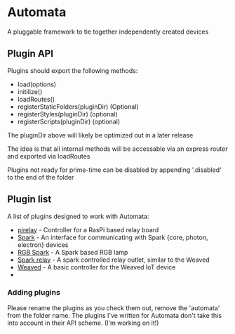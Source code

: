 # Automata

A pluggable framework to tie together independently created devices

## Plugin API

Plugins should export the following methods:

* load(options)
* initilize()
* loadRoutes()
* registerStaticFolders(pluginDir) (Optional)
* registerStyles(pluginDir) (optional)
* registerScripts(pluginDir) (optional)

The pluginDir above will likely be optimized out in a later release

The idea is that all internal methods will be accessable via an express
  router and exported via loadRoutes

Plugins not ready for prime-time can be disabled by appending '.disabled' to
the end of the folder

## Plugin list

A list of plugins designed to work with Automata:

* [pirelay](https://github.com/ohnoitsyou/automata-pirelay) - Controller for a RasPi based relay board
* [Spark](https://github.com/ohnoitsyou/automata-spark) - An interface for communicating with Spark {core, photon, electron} devices
* [RGB Spark](https://github.com/ohnoitsyou/automata-rgb-light) - A Spark based RGB lamp
* [Spark relay](https://github.com/ohnoitsyou/automata-relay) - A spark controlled relay outlet, similar to the Weaved
* [Weaved](https://github.com/ohnoitsyou/automata-weaved) - A basic controller for the Weaved IoT device
* 
### Adding plugins

Please rename the plugins as you check them out, remove the 'automata' from the folder name. The plugins I've written for Automata don't take this into account in their API scheme. (I'm working on it!)
